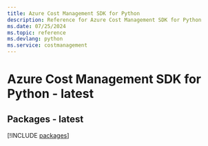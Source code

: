 ```yaml
---
title: Azure Cost Management SDK for Python
description: Reference for Azure Cost Management SDK for Python
ms.date: 07/25/2024
ms.topic: reference
ms.devlang: python
ms.service: costmanagement
---
```

# Azure Cost Management SDK for Python - latest
## Packages - latest
[!INCLUDE [packages](cost-management-index.md)]